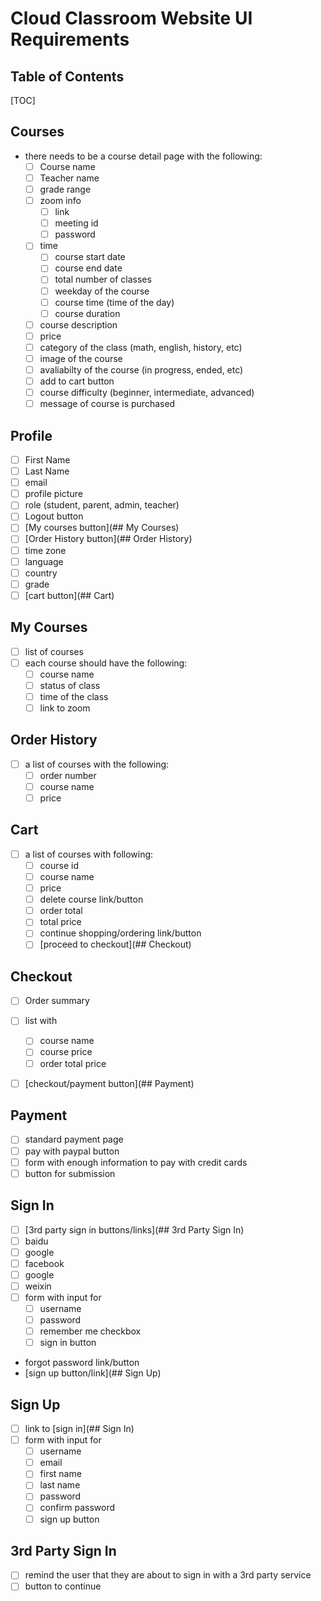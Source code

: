 # Cloud Classroom Website UI Requirements

## Table of Contents
[TOC]

## Courses

 - there needs to be a course detail page with the following:
   - [ ] Course name
   - [ ] Teacher name
   - [ ] grade range
   - [ ] zoom info
     - [ ] link
     - [ ] meeting id
     - [ ] password
   - [ ] time
     - [ ] course start date
     - [ ] course end date
     - [ ] total number of classes
     - [ ] weekday of the course
     - [ ] course time (time of the day)
     - [ ] course duration
   - [ ] course description
   - [ ] price
   - [ ] category of the class (math, english, history, etc)
   - [ ] image of the course
   - [ ] avaliabilty of the course (in progress, ended, etc)
   - [ ] add to cart button
   - [ ] course difficulty (beginner, intermediate, advanced)
   - [ ] message of course is purchased

## Profile

 - [ ] First Name
 - [ ] Last Name
 - [ ] email
 - [ ] profile picture
 - [ ] role (student, parent, admin, teacher)
 - [ ] Logout button
 - [ ] [My courses button](## My Courses)
 - [ ] [Order History button](## Order History)
 - [ ] time zone
 - [ ] language
 - [ ] country
 - [ ] grade
 - [ ] [cart button](## Cart)

## My Courses

 - [ ] list of courses
 - [ ] each course should have the following:
   - [ ] course name
   - [ ] status of class
   - [ ] time of the class
   - [ ] link to zoom

## Order History
 - [ ] a list of courses with the following:
   - [ ] order number
   - [ ] course name
   - [ ] price

## Cart
 - [ ] a list of courses with following:
   - [ ] course id
   - [ ] course name
   - [ ] price
   - [ ] delete course link/button
   - [ ] order total
   - [ ] total price
   - [ ] continue shopping/ordering link/button
   - [ ] [proceed to checkout](## Checkout)

## Checkout
 - [ ] Order summary
 - [ ] list with 
   - [ ] course name
   - [ ] course price
   - [ ] order total price
 - [ ] [checkout/payment button](## Payment)



## Payment
 - [ ] standard payment page
 - [ ] pay with paypal button
 - [ ] form with enough information to pay with credit cards
 - [ ] button for submission

## Sign In
 - [ ]  [3rd party sign in buttons/links](## 3rd Party Sign In)
   - [ ] baidu
   - [ ] google
   - [ ] facebook
   - [ ] google
   - [ ] weixin
 - [ ] form with input for 
   - [ ] username
   - [ ] password
   - [ ] remember me checkbox
   - [ ] sign in button
 - forgot password link/button
 - [sign up button/link](## Sign Up)


## Sign Up
 - [ ] link to [sign in](## Sign In)
 - [ ] form with input for
   - [ ] username
   - [ ] email
   - [ ] first name
   - [ ] last name
   - [ ] password
   - [ ] confirm password
   - [ ] sign up button

## 3rd Party Sign In
 - [ ] remind the user that they are about to sign in with a 3rd party service
 - [ ] button to continue